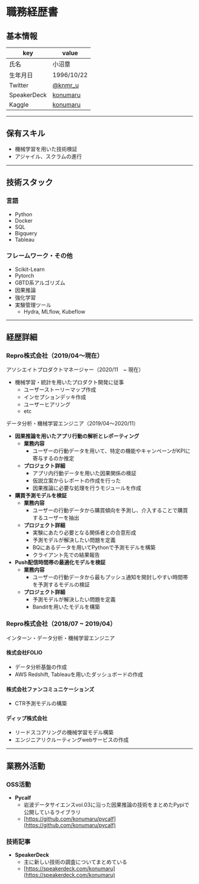 # 職務経歴書

## 基本情報

| key         | value                                        |
| ----------- | -------------------------------------------- |
| 氏名        | 小沼塁                                       |
| 生年月日    | 1996/10/22                                   |
| Twitter     | [@knmr_u](https://twitter.com/knmr_u)        |
| SpeakerDeck | [konumaru](https://speakerdeck.com/konumaru) |
| Kaggle      | [konumaru](https://www.kaggle.com/konumaru)  |

---

## 保有スキル

- 機械学習を用いた技術検証
- アジャイル、スクラムの進行

---

## 技術スタック
### 言語

- Python
- Docker
- SQL
- Bigquery
- Tableau

### フレームワーク・その他

- Scikit-Learn
- Pytorch
- GBTD系アルゴリズム
- 因果推論
- 強化学習
- 実験管理ツール
  - Hydra, MLflow, Kubeflow

---

## 経歴詳細
### Repro株式会社（2019/04〜現在）

アソシエイトプロダクトマネージャー（2020/11　~ 現在）

- 機械学習・統計を用いたプロダクト開発に従事
  - ユーザーストーリーマップ作成
  - インセプションデッキ作成
  - ユーザーヒアリング
  - etc

データ分析・機械学習エンジニア（2019/04〜2020/11）

- **因果推論を用いたアプリ行動の解析とレポーティング**
  - **業務内容**
    - ユーザーの行動データを用いて、特定の機能やキャンペーンがKPIに寄与するのか推定
  - **プロジェクト詳細**
    - アプリ内行動データを用いた因果関係の検証
    - 仮説立案からレポートの作成を行った
    - 因果推論に必要な処理を行うモジュールを作成
- **購買予測モデルを検証**
  - **業務内容**
    - ユーザーの行動データから購買傾向を予測し、介入することで購買するユーザーを抽出
  - **プロジェクト詳細**
    - 実験にあたり必要となる関係者との合意形成
    - 予測モデルが解決したい問題を定義
    - BQにあるデータを用いてPythonで予測モデルを構築
    - クライアント先での結果報告
- **Push配信時間帯の最適化モデルを検証**
  - **業務内容**
    - ユーザーの行動データから最もプッシュ通知を開封しやすい時間帯を予測するモデルの検証
  - **プロジェクト詳細**
    - 予測モデルが解決したい問題を定義
    - Banditを用いたモデルを構築

### Repro株式会社（2018/07 ~ 2019/04）

インターン・データ分析・機械学習エンジニア

#### 株式会社FOLIO
- データ分析基盤の作成
- AWS Redshift, Tableauを用いたダッシュボードの作成

#### 株式会社ファンコミュニケーションズ
- CTR予測モデルの構築

#### ディップ株式会社
- リードスコアリングの機械学習モデル構築
- エンジニアリクルーティングwebサービスの作成


<!-- Template:
### 会社名 (YYYY/MM ~ YYYY/MM)

主な職務について

- **プロジェクト名**
  - **業務内容**
  - **実績**
 -->

---

## 業務外活動

### OSS活動

- **Pycalf**
  - 岩波データサイエンスvol.03に沿った因果推論の技術をまとめたPypiで公開しているライブラリ
  - [https://github.com/konumaru/pycalf](https://github.com/konumaru/pycalf)

<!-- Template:
- **活動名**
  - 主な内容
  - [url](url)
 -->

### 技術記事

- **SpeakerDeck**
    - 主に新しい技術の調査についてまとめている
    - [https://speakerdeck.com/konumaru](https://speakerdeck.com/konumaru)


<!-- Template:
- **Platform**
  - 主な内容
  - [url](url)
 -->
